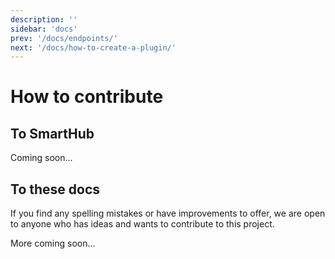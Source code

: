 ```yaml
---
description: ''
sidebar: 'docs'
prev: '/docs/endpoints/'
next: '/docs/how-to-create-a-plugin/'
---
```


# How to contribute

## To SmartHub

Coming soon...


## To these docs

If you find any spelling mistakes or have improvements to offer, we are open to anyone who has ideas and wants to contribute to this project.

More coming soon...
